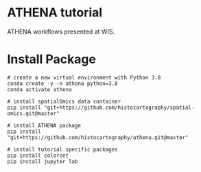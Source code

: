 # ATHENA tutorial
ATHENA workflows presented at WIS.

# Install Package
```{bash}
# create a new virtual environment with Python 3.8
conda create -y -n athena python=3.8
conda activate athena

# install spatialOmics data container
pip install "git+https://github.com/histocartography/spatial-omics.git@master"

# install ATHENA package
pip install "git+https://github.com/histocartography/athena.git@master"

# install tutorial specific packages
pip install colorcet
pip install jupyter lab

```
